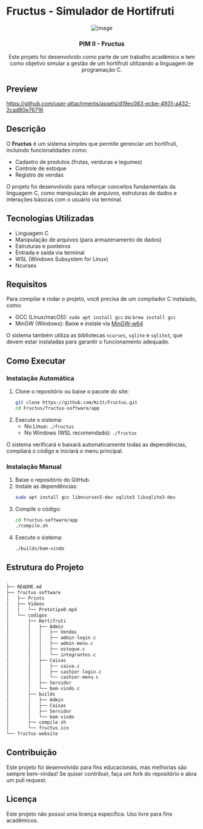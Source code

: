 # Fructus - Simulador de Hortifruti

<div align="center">
  
 ![image](https://github.com/user-attachments/assets/02c78dfe-b975-4a30-80be-7ebc574e8f63)
  <h3 align="center">PIM II - Fructus</h3>
  Este projeto foi desenvolvido como parte de um trabalho acadêmico e tem como objetivo simular a gestão de um hortifruti utilizando a linguagem de programação C.
  <br/ >
  
</div>

## Preview
https://github.com/user-attachments/assets/d19ec083-ecbe-4931-a432-2cad80e76716

## Descrição

O **Fructus** é um sistema simples que permite gerenciar um hortifruti, incluindo funcionalidades como:
- Cadastro de produtos (frutas, verduras e legumes)
- Controle de estoque
- Registro de vendas

O projeto foi desenvolvido para reforçar conceitos fundamentais da linguagem C, como manipulação de arquivos, estruturas de dados e interações básicas com o usuário via terminal.

## Tecnologias Utilizadas

- Linguagem C
- Manipulação de arquivos (para armazenamento de dados)
- Estruturas e ponteiros
- Entrada e saída via terminal
- WSL (Windows Subsystem for Linux)
- Ncurses

## Requisitos

Para compilar e rodar o projeto, você precisa de um compilador C instalado, como:
- GCC (Linux/macOS): `sudo apt install gcc` ou `brew install gcc`
- MinGW (Windows): Baixe e instale via [MinGW-w64](https://www.mingw-w64.org/)

O sistema também utiliza as bibliotecas `ncurses`, `sqlite` e `sqlite3`, que devem estar instaladas para garantir o funcionamento adequado.

## Como Executar

### Instalação Automática

1. Clone o repositório ou baixe o pacote do site:
   ```sh
   git clone https://github.com/Kc1t/Fructus.git
   cd Fructus/fructus-software/app
   ```
2. Execute o sistema:
   - No Linux: `./fructus`
   - No Windows (WSL recomendado): `./fructus`

O sistema verificará e baixará automaticamente todas as dependências, compilará o código e iniciará o menu principal.

### Instalação Manual

1. Baixe o repositório do GitHub.
2. Instale as dependências:
   ```sh
   sudo apt install gcc libncurses5-dev sqlite3 libsqlite3-dev
   ```
3. Compile o código:
   ```sh
   cd fructus-software/app
   ./compile.sh
   ```
4. Execute o sistema:
   ```sh
   ./builds/bem-vindo
   ```

## Estrutura do Projeto

``` c
.
├── README.md
├── fructus-software
│   ├── Prints
│   ├── Videos
│   │   └── Prototipo0.mp4
│   └── codigos
│       ├── Hortifruti
│       │   ├── Admin
│       │   │   ├── Vendas
│       │   │   ├── admin-login.c
│       │   │   ├── admin-menu.c
│       │   │   ├── estoque.c
│       │   │   └── integrantes.c
│       │   ├── Caixas
│       │   │   ├── caixa.c
│       │   │   ├── cashier-login.c
│       │   │   └── cashier-menu.c
│       │   ├── Servidor
│       │   └── bem-vindo.c
│       ├── builds
│       │   ├── Admin
│       │   ├── Caixas
│       │   ├── Servidor
│       │   └── bem-vindo
│       ├── compile.sh
│       └── fructus.ico
└── fructus-website
```

## Contribuição

Este projeto foi desenvolvido para fins educacionais, mas melhorias são sempre bem-vindas! Se quiser contribuir, faça um fork do repositório e abra um pull request.

## Licença

Este projeto não possui uma licença específica. Uso livre para fins acadêmicos.
